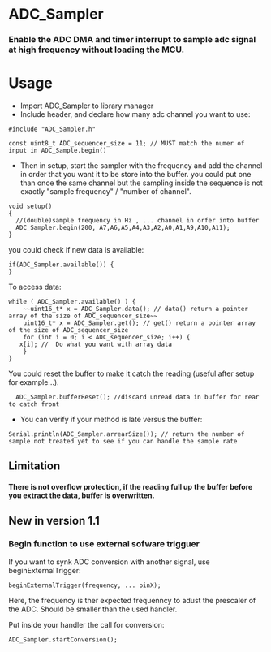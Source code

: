 # ADC_Sampler

### Enable the ADC DMA and timer interrupt to sample adc signal at high frequency without loading the MCU.

# Usage
- Import ADC_Sampler to library manager
- Include header, and declare how many adc channel you want to use:
````
#include "ADC_Sampler.h"

const uint8_t ADC_sequencer_size = 11; // MUST match the numer of input in ADC_Sample.begin()
````

- Then in setup, start the sampler with the frequency and add the channel in order that you want it to be store into the buffer. you could put one than once the same channel but the sampling inside the sequence is not exactly "sample frequency" / "number of channel".
````
void setup()
{
  //(double)sample frequency in Hz , ... channel in orfer into buffer
  ADC_Sampler.begin(200, A7,A6,A5,A4,A3,A2,A0,A1,A9,A10,A11);
}
````

you could check if new data is available:
````
if(ADC_Sampler.available()) {
}
````

To access data:
````
while ( ADC_Sampler.available() ) {
    ~~uint16_t* x = ADC_Sampler.data(); // data() return a pointer array of the size of ADC_sequencer_size~~
    uint16_t* x = ADC_Sampler.get(); // get() return a pointer array of the size of ADC_sequencer_size
    for (int i = 0; i < ADC_sequencer_size; i++) {
   x[i]; //  Do what you want with array data
    }
}
````

You could reset the buffer to make it catch the reading (useful after setup for example...). 
````
  ADC_Sampler.bufferReset(); //discard unread data in buffer for rear to catch front
````

- You can verify if your method is late versus the buffer:
````
Serial.println(ADC_Sampler.arrearSize()); // return the number of sample not treated yet to see if you can handle the sample rate
````

## Limitation

#### There is not overflow protection, if the reading full up the buffer before you extract the data, buffer is overwritten.

## New in version 1.1

### Begin function to use external sofware trigguer

If you want to synk ADC conversion with another signal, use beginExternalTrigger:

````
beginExternalTrigger(frequency, ... pinX);
````
Here, the frequency is ther expected frequenncy to adust the prescaler of the ADC. Should be smaller than the used handler.

Put inside your handler the call for conversion:
````
ADC_Sampler.startConversion();
````

